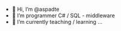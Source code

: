 - 👋 Hi, I’m @aspadte
- 👀 I’m programmer C# / SQL - middleware
- 🌱 I’m currently teaching / learning ...

<!---
aspadte/aspadte is a ✨ special ✨ repository because its `README.md` (this file) appears on your GitHub profile.
You can click the Preview link to take a look at your changes.
--->
